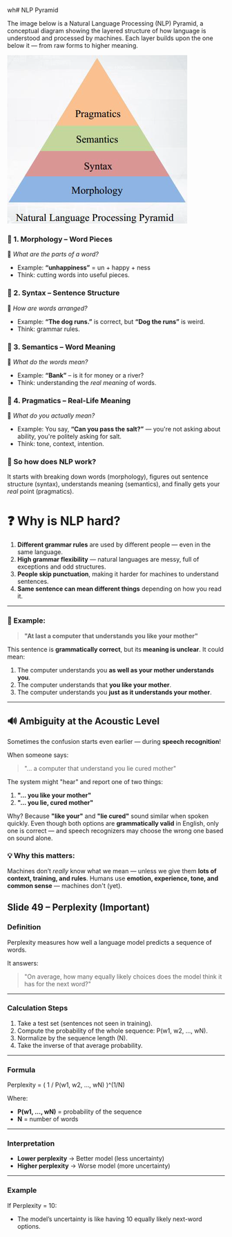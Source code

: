 wh# NLP Pyramid

The image below is a Natural Language Processing (NLP) Pyramid, a conceptual diagram showing the layered structure of how language is understood and processed by machines. Each layer builds upon the one below it — from raw forms to higher meaning.

![alt text](imgs/image.png)


### 🧱 1. **Morphology** – Word Pieces

💬 *What are the parts of a word?*

* Example: **“unhappiness”** = un + happy + ness
* Think: cutting words into useful pieces.


### 🧱 2. **Syntax** – Sentence Structure

💬 *How are words arranged?*

* Example: **“The dog runs.”** is correct, but **“Dog the runs”** is weird.
* Think: grammar rules.


### 🧱 3. **Semantics** – Word Meaning

💬 *What do the words mean?*

* Example: **“Bank”** – is it for money or a river?
* Think: understanding the *real meaning* of words.

### 🧱 4. **Pragmatics** – Real-Life Meaning

💬 *What do you actually mean?*

* Example: You say, **“Can you pass the salt?”** — you're not asking about ability, you're politely asking for salt.
* Think: tone, context, intention.

### 🚀 So how does NLP work?

It starts with breaking down words (morphology),
figures out sentence structure (syntax),
understands meaning (semantics),
and finally gets your *real* point (pragmatics).


# ❓ Why is NLP hard?

1. **Different grammar rules** are used by different people — even in the same language.
2. **High grammar flexibility** — natural languages are messy, full of exceptions and odd structures.
3. **People skip punctuation**, making it harder for machines to understand sentences.
4. **Same sentence can mean different things** depending on how you read it.

---

### 🧠 Example:

> **"At last a computer that understands you like your mother"**

This sentence is **grammatically correct**, but its **meaning is unclear**. It could mean:

1. The computer understands you **as well as your mother understands you**.
2. The computer understands that **you like your mother**.
3. The computer understands you **just as it understands your mother**.

---

## 🔊 Ambiguity at the **Acoustic Level**

Sometimes the confusion starts even earlier — during **speech recognition**!

When someone says:

> "... a computer that understand you lie cured mother"

The system might "hear" and report one of two things:

1. **"... you like your mother"**
2. **"... you lie, cured mother"**

Why? Because **"like your"** and **"lie cured"** sound similar when spoken quickly.
Even though both options are **grammatically valid** in English, only one is correct — and speech recognizers may choose the wrong one based on sound alone.

### 💡 Why this matters:

Machines don’t *really* know what we mean — unless we give them **lots of context, training, and rules**.
Humans use **emotion, experience, tone, and common sense** — machines don't (yet).


## Slide 49 – Perplexity (Important)

### Definition
Perplexity measures how well a language model predicts a sequence of words.

It answers:
> "On average, how many equally likely choices does the model think it has for the next word?"

---

### Calculation Steps
1. Take a test set (sentences not seen in training).
2. Compute the probability of the whole sequence: P(w1, w2, ..., wN).
3. Normalize by the sequence length (N).
4. Take the inverse of that average probability.

---

### Formula
Perplexity = ( 1 / P(w1, w2, ..., wN) )^(1/N)  

Where:
- **P(w1, ..., wN)** = probability of the sequence
- **N** = number of words

---

### Interpretation
- **Lower perplexity** → Better model (less uncertainty)
- **Higher perplexity** → Worse model (more uncertainty)

---

### Example
If Perplexity = 10:
- The model’s uncertainty is like having 10 equally likely next-word options.
